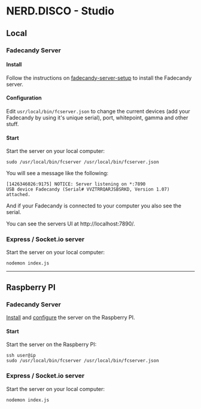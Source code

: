 # NERD.DISCO - Studio





## Local



### Fadecandy Server

#### Install

Follow the instructions on [fadecandy-server-setup](https://learn.adafruit.com/1500-neopixel-led-curtain-with-raspberry-pi-fadecandy/fadecandy-server-setup) to install the Fadecandy server.

#### Configuration

Edit `usr/local/bin/fcserver.json` to change the current devices (add your Fadecandy by using it's unique serial), port, whitepoint, gamma and other stuff. 


#### Start

Start the server on your local computer:

```
sudo /usr/local/bin/fcserver /usr/local/bin/fcserver.json
```

You will see a message like the following:

```
[1426346026:9175] NOTICE: Server listening on *:7890
USB device Fadecandy (Serial# VVZTRRQARJSBSRKD, Version 1.07) attached.
```

And if your Fadecandy is connected to your computer you also see the serial.

You can see the servers UI at http://localhost:7890/.



### Express / Socket.io server

Start the server on your local computer:

```
nodemon index.js
```





------------------------------------

## Raspberry PI



### Fadecandy Server

[Install](#install) and [configure](#configure) the server on the Raspberry PI. 

#### Start

Start the server on the Raspberry PI:

```
ssh user@ip
sudo /usr/local/bin/fcserver /usr/local/bin/fcserver.json
```



### Express / Socket.io server

Start the server on your local computer:

```
nodemon index.js
```